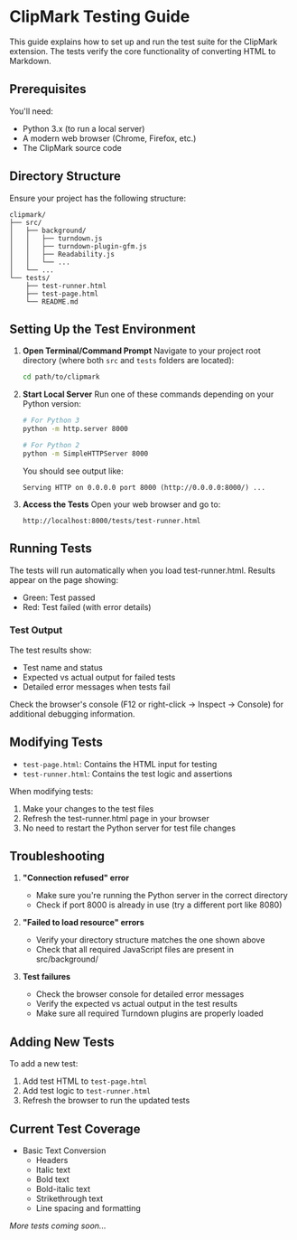 # ClipMark Testing Guide

This guide explains how to set up and run the test suite for the ClipMark extension. The tests verify the core functionality of converting HTML to Markdown.

## Prerequisites

You'll need:
- Python 3.x (to run a local server)
- A modern web browser (Chrome, Firefox, etc.)
- The ClipMark source code

## Directory Structure

Ensure your project has the following structure:
```
clipmark/
├── src/
│   ├── background/
│   │   ├── turndown.js
│   │   ├── turndown-plugin-gfm.js
│   │   ├── Readability.js
│   │   └── ...
│   └── ...
└── tests/
    ├── test-runner.html
    ├── test-page.html
    └── README.md
```

## Setting Up the Test Environment

1. **Open Terminal/Command Prompt**
   Navigate to your project root directory (where both `src` and `tests` folders are located):
   ```bash
   cd path/to/clipmark
   ```

2. **Start Local Server**
   Run one of these commands depending on your Python version:
   ```bash
   # For Python 3
   python -m http.server 8000
   
   # For Python 2
   python -m SimpleHTTPServer 8000
   ```
   You should see output like:
   ```
   Serving HTTP on 0.0.0.0 port 8000 (http://0.0.0.0:8000/) ...
   ```

3. **Access the Tests**
   Open your web browser and go to:
   ```
   http://localhost:8000/tests/test-runner.html
   ```

## Running Tests

The tests will run automatically when you load test-runner.html. Results appear on the page showing:
- Green: Test passed
- Red: Test failed (with error details)

### Test Output

The test results show:
- Test name and status
- Expected vs actual output for failed tests
- Detailed error messages when tests fail

Check the browser's console (F12 or right-click -> Inspect -> Console) for additional debugging information.

## Modifying Tests

- `test-page.html`: Contains the HTML input for testing
- `test-runner.html`: Contains the test logic and assertions

When modifying tests:
1. Make your changes to the test files
2. Refresh the test-runner.html page in your browser
3. No need to restart the Python server for test file changes

## Troubleshooting

1. **"Connection refused" error**
   - Make sure you're running the Python server in the correct directory
   - Check if port 8000 is already in use (try a different port like 8080)

2. **"Failed to load resource" errors**
   - Verify your directory structure matches the one shown above
   - Check that all required JavaScript files are present in src/background/

3. **Test failures**
   - Check the browser console for detailed error messages
   - Verify the expected vs actual output in the test results
   - Make sure all required Turndown plugins are properly loaded

## Adding New Tests

To add a new test:
1. Add test HTML to `test-page.html`
2. Add test logic to `test-runner.html`
3. Refresh the browser to run the updated tests

## Current Test Coverage

- Basic Text Conversion
  - Headers
  - Italic text
  - Bold text
  - Bold-italic text
  - Strikethrough text
  - Line spacing and formatting

*More tests coming soon...*